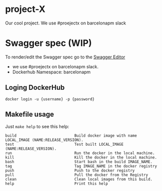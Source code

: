 # project-X

Our cool project. We use #proejectx on barcelonapm slack

# Swagger spec (WIP)

To render/edit the Swagger spec go to the [Swagger Editor](http://editor.swagger.io/#!/)
* we use  #proejectx on barcelonapm slack.
* Dockerhub Namespace: barcelonapm 

## Loging DockerHub

```text
docker login -u {username} -p {password} 
```

## Makefile usage

Just `make help` to see this help:

```text
build                          Build docker image with name LOCAL_IMAGE (NAME:RELEASE_VERSION).
test                           Test built LOCAL_IMAGE (NAME:RELEASE_VERSION).
run                            Run the docker in the local machine.
kill                           Kill the docker in the local machine.
bash                           Start bash in the build IMAGE_NAME.
tag                            Tag IMAGE_NAME in the docker registry
push                           Push to the docker registry
pull                           Pull the docker from the Registry
clean                          Clean local images from this build.
help                           Print this help
```
